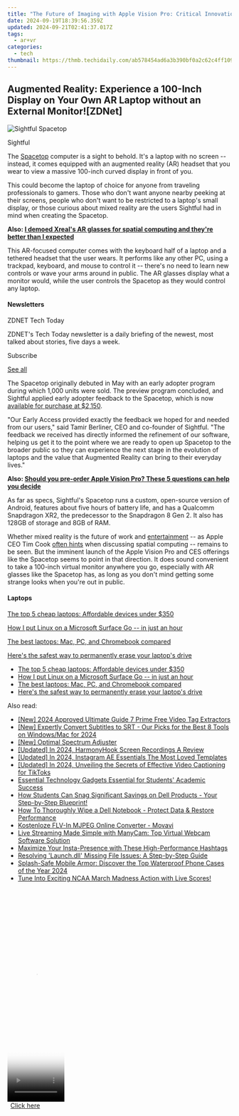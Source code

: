 ```yaml
---
title: "The Future of Imaging with Apple Vision Pro: Critical Innovations You Can't Miss! | GadgetGuru"
date: 2024-09-19T18:39:56.359Z
updated: 2024-09-21T02:41:37.017Z
tags:
  - ar+vr
categories:
  - tech
thumbnail: https://thmb.techidaily.com/ab578454ad6a3b390bf0a2c62c4ff10914131d163b29599a64c4c6748f645e74.jpg
---
```


## Augmented Reality: Experience a 100-Inch Display on Your Own AR Laptop without an External Monitor![ZDNet]

![Sightful Spacetop](https://www.zdnet.com/a/img/resize/7ff64b211bccdae9e023f61cf988dce7f8e58804/2024/01/18/92490641-9e15-4cbc-b3d4-66c68141e43c/spacetop.jpg?auto=webp&width=1280)

Sightful

The [Spacetop](https://sightful.com/) computer is a sight to behold. It's a laptop with no screen -- instead, it comes equipped with an augmented reality (AR) headset that you wear to view a massive 100-inch curved display in front of you. 

This could become the laptop of choice for anyone from traveling professionals to gamers. Those who don't want anyone nearby peeking at their screens, people who don't want to be restricted to a laptop's small display, or those curious about mixed reality are the users Sightful had in mind when creating the Spacetop. 

**Also: [I demoed Xreal's AR glasses for spatial computing and they're better than I expected](https://www.zdnet.com/article/i-demoed-xreals-ar-glasses-for-spatial-computing-and-theyre-better-than-i-expected/)**

This AR-focused computer comes with the keyboard half of a laptop and a tethered headset that the user wears. It performs like any other PC, using a trackpad, keyboard, and mouse to control it -- there's no need to learn new controls or wave your arms around in public. The AR glasses display what a monitor would, while the user controls the Spacetop as they would control any laptop.

#### Newsletters

ZDNET Tech Today

ZDNET's Tech Today newsletter is a daily briefing of the newest, most talked about stories, five days a week.

 Subscribe

[See all](https://www.zdnet.com/newsletters/)

The Spacetop originally debuted in May with an early adopter program during which 1,000 units were sold. The preview program concluded, and Sightful applied early adopter feedback to the Spacetop, which is now [available for purchase at $2,150](https://sightful.com/).

"Our Early Access provided exactly the feedback we hoped for and needed from our users," said Tamir Berliner, CEO and co-founder of Sightful. "The feedback we received has directly informed the refinement of our software, helping us get it to the point where we are ready to open up Spacetop to the broader public so they can experience the next stage in the evolution of laptops and the value that Augmented Reality can bring to their everyday lives."

**Also: [Should you pre-order Apple Vision Pro? These 5 questions can help you decide](https://www.zdnet.com/article/apple-vision-pro-should-you-pre-order/)**

As far as specs, Sightful's Spacetop runs a custom, open-source version of Android, features about five hours of battery life, and has a Qualcomm Snapdragon XR2, the predecessor to the Snapdragon 8 Gen 2\. It also has 128GB of storage and 8GB of RAM. 

Whether mixed reality is the future of work and [entertainment](https://www.zdnet.com/article/apple-is-now-marketing-vision-pro-as-the-ultimate-entertainment-device/) \-- as Apple CEO Tim Cook [often hints](https://www.zdnet.com/article/apple-vision-pro-in-stores-february-2-pre-orders-start-january-19/) when discussing spatial computing -- remains to be seen. But the imminent launch of the Apple Vision Pro and CES offerings like the Spacetop seems to point in that direction. It does sound convenient to take a 100-inch virtual monitor anywhere you go, especially with AR glasses like the Spacetop has, as long as you don't mind getting some strange looks when you're out in public. 

#### Laptops

[The top 5 cheap laptops: Affordable devices under $350](https://www.zdnet.com/article/best-cheap-laptop/ "The top 5 cheap laptops: Affordable devices under $350")

[How I put Linux on a Microsoft Surface Go -- in just an hour](https://www.zdnet.com/article/how-i-put-linux-on-a-microsoft-surface-go-in-just-an-hour/ "How I put Linux on a Microsoft Surface Go -- in just an hour")

[The best laptops: Mac, PC, and Chromebook compared](https://www.zdnet.com/article/best-laptop/ "The best laptops: Mac, PC, and Chromebook compared")

[Here's the safest way to permanently erase your laptop's drive](https://www.zdnet.com/article/wiping-a-windows-laptop-heres-the-safest-free-way-to-erase-your-personal-data/ "Here's the safest way to permanently erase your laptop's drive")

* [The top 5 cheap laptops: Affordable devices under $350](https://www.zdnet.com/article/best-cheap-laptop/ "The top 5 cheap laptops: Affordable devices under $350")
* [How I put Linux on a Microsoft Surface Go -- in just an hour](https://www.zdnet.com/article/how-i-put-linux-on-a-microsoft-surface-go-in-just-an-hour/ "How I put Linux on a Microsoft Surface Go -- in just an hour")
* [The best laptops: Mac, PC, and Chromebook compared](https://www.zdnet.com/article/best-laptop/ "The best laptops: Mac, PC, and Chromebook compared")
* [Here's the safest way to permanently erase your laptop's drive](https://www.zdnet.com/article/wiping-a-windows-laptop-heres-the-safest-free-way-to-erase-your-personal-data/ "Here's the safest way to permanently erase your laptop's drive")

<ins class="adsbygoogle"
     style="display:block"
     data-ad-format="autorelaxed"
     data-ad-client="ca-pub-7571918770474297"
     data-ad-slot="1223367746"></ins>

<ins class="adsbygoogle"
     style="display:block"
     data-ad-client="ca-pub-7571918770474297"
     data-ad-slot="8358498916"
     data-ad-format="auto"
     data-full-width-responsive="true"></ins>

<span class="atpl-alsoreadstyle">Also read:</span>
<div><ul>
<li><a href="https://youtube-web.techidaily.com/024-approved-ultimate-guide-7-prime-free-video-tag-extractors/"><u>[New] 2024 Approved Ultimate Guide 7 Prime Free Video Tag Extractors</u></a></li>
<li><a href="https://fox-info.techidaily.com/new-expertly-convert-subtitles-to-srt-our-picks-for-the-best-8-tools-on-windowsmac-for-2024/"><u>[New] Expertly Convert Subtitles to SRT - Our Picks for the Best 8 Tools on Windows/Mac for 2024</u></a></li>
<li><a href="https://extra-approaches.techidaily.com/new-optimal-spectrum-adjuster/"><u>[New] Optimal Spectrum Adjuster</u></a></li>
<li><a href="https://screen-sharing-recording.techidaily.com/updated-in-2024-harmonyhook-screen-recordings-a-review/"><u>[Updated] In 2024, HarmonyHook Screen Recordings A Review</u></a></li>
<li><a href="https://instagram-clips.techidaily.com/updated-in-2024-instagram-ae-essentials-the-most-loved-templates/"><u>[Updated] In 2024, Instagram AE Essentials The Most Loved Templates</u></a></li>
<li><a href="https://tiktok-clips.techidaily.com/updated-in-2024-unveiling-the-secrets-of-effective-video-captioning-for-tiktoks/"><u>[Updated] In 2024, Unveiling the Secrets of Effective Video Captioning for TikToks</u></a></li>
<li><a href="https://tech-renaissance.techidaily.com/essential-technology-gadgets-essential-for-students-academic-success/"><u>Essential Technology Gadgets Essential for Students' Academic Success</u></a></li>
<li><a href="https://tech-renaissance.techidaily.com/how-students-can-snag-significant-savings-on-dell-products-your-step-by-step-blueprint/"><u>How Students Can Snag Significant Savings on Dell Products - Your Step-by-Step Blueprint!</u></a></li>
<li><a href="https://tech-renaissance.techidaily.com/how-to-thoroughly-wipe-a-dell-notebook-protect-data-and-restore-performance/"><u>How To Thoroughly Wipe a Dell Notebook - Protect Data & Restore Performance</u></a></li>
<li><a href="https://win-howtos.techidaily.com/kostenloze-flv-in-mjpeg-online-converter-movavi/"><u>Kostenloze FLV-In MJPEG Online Converter - Movavi</u></a></li>
<li><a href="https://discover-brilliant.techidaily.com/live-streaming-made-simple-with-manycam-top-virtual-webcam-software-solution/"><u>Live Streaming Made Simple with ManyCam: Top Virtual Webcam Software Solution</u></a></li>
<li><a href="https://tech-renaissance.techidaily.com/maximize-your-insta-presence-with-these-high-performance-hashtags/"><u>Maximize Your Insta-Presence with These High-Performance Hashtags</u></a></li>
<li><a href="https://tech-renaissance.techidaily.com/resolving-launchdll-missing-file-issues-a-step-by-step-guide/"><u>Resolving 'Launch.dll' Missing File Issues: A Step-by-Step Guide</u></a></li>
<li><a href="https://tech-renaissance.techidaily.com/splash-safe-mobile-armor-discover-the-top-waterproof-phone-cases-of-the-year-2024/"><u>Splash-Safe Mobile Armor: Discover the Top Waterproof Phone Cases of the Year 2024</u></a></li>
<li><a href="https://tech-renaissance.techidaily.com/tune-into-exciting-ncaa-march-madness-action-with-live-scores/"><u>Tune Into Exciting NCAA March Madness Action with Live Scores!</u></a></li>
</ul></div>

<!-- affiliate ads begin -->
<span id="1977023">
					<video width="128" height="480" style="cursor:pointer"
           poster="//a.impactradius-go.com/display-clicktoplayimage/1977023.png"
           onclick="if(!this.playClicked){this.play();this.setAttribute('controls',true);this.playClicked=true;}">
	   <source src="//a.impactradius-go.com/display-ad/22993-1977023">
	   <img src="//a.impactradius-go.com/display-clicktoplayimage/1977023.png" style="border: none; height: 100%; width: 100%; object-fit: contain">
	</video>
	<div style="width:80px;text-align:center"><a href="javascript:window.open(decodeURIComponent('https%3A%2F%2Fhomestyler.sjv.io%2Fc%2F5597632%2F1977023%2F22993'), '_blank');void(0);">Click here</a></div>
</span>
<img height="0" width="0" src="https://imp.pxf.io/i/5597632/1977023/22993" style="position:absolute;visibility:hidden;" border="0" />
<!-- affiliate ads end -->

